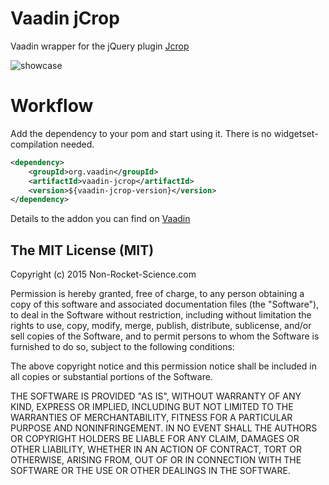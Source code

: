 Vaadin jCrop
==============

Vaadin wrapper for the jQuery plugin [Jcrop](https://github.com/tapmodo/Jcrop)


![showcase](melistik.github.com/vaadin-jcrop/showcase.gif)


Workflow
========

Add the dependency to your pom and start using it. There is no widgetset-compilation needed.

```xml
<dependency>
    <groupId>org.vaadin</groupId>
    <artifactId>vaadin-jcrop</artifactId>
    <version>${vaadin-jcrop-version}</version>
</dependency>
```

Details to the addon you can find on [Vaadin](https://vaadin.com/directory#addon/jcrop-wrapper)

The MIT License (MIT)
-------------------------

Copyright (c) 2015 Non-Rocket-Science.com

Permission is hereby granted, free of charge, to any person obtaining a copy
of this software and associated documentation files (the "Software"), to deal
in the Software without restriction, including without limitation the rights
to use, copy, modify, merge, publish, distribute, sublicense, and/or sell
copies of the Software, and to permit persons to whom the Software is
furnished to do so, subject to the following conditions:

The above copyright notice and this permission notice shall be included in all
copies or substantial portions of the Software.

THE SOFTWARE IS PROVIDED "AS IS", WITHOUT WARRANTY OF ANY KIND, EXPRESS OR
IMPLIED, INCLUDING BUT NOT LIMITED TO THE WARRANTIES OF MERCHANTABILITY,
FITNESS FOR A PARTICULAR PURPOSE AND NONINFRINGEMENT. IN NO EVENT SHALL THE
AUTHORS OR COPYRIGHT HOLDERS BE LIABLE FOR ANY CLAIM, DAMAGES OR OTHER
LIABILITY, WHETHER IN AN ACTION OF CONTRACT, TORT OR OTHERWISE, ARISING FROM,
OUT OF OR IN CONNECTION WITH THE SOFTWARE OR THE USE OR OTHER DEALINGS IN THE
SOFTWARE.

